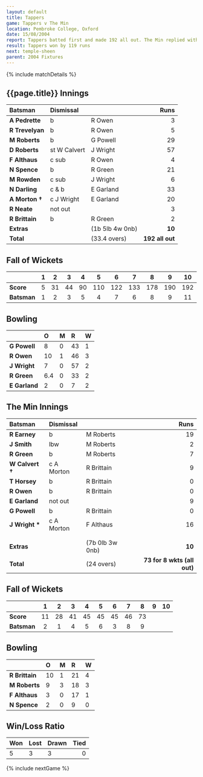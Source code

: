 ```yaml
---
layout: default
title: Tappers
game: Tappers v The Min
location: Pembroke College, Oxford
date: 15/08/2004
report: Tappers batted first and made 192 all out. The Min replied with 73 for 8 wkts (all out)
result: Tappers won by 119 runs
next: temple-sheen
parent: 2004 Fixtures
---
```


{% include matchDetails %}

## {{page.title}} Innings

| Batsman | Dismissal |  | Runs |
|:---|:---|---|---:|
| **A Pedrette** | b | R Owen | 3 |
| **R Trevelyan** | b | R Owen | 5 |
| **M Roberts** | b | G Powell | 29 |
| **D Roberts** | st W Calvert | J Wright | 57 |
| **F Althaus** | c sub | R Owen | 4 |
| **N Spence** | b | R Green | 21 |
| **M Rowden** | c sub | J Wright | 6 |
| **N Darling** | c & b | E Garland | 33 |
| **A Morton &#8224;** | c J Wright | E Garland | 20 |
| **R Neate** | not out |  | 3 |
| **R Brittain** | b | R Green | 2 |
| **Extras** | | (1b 5lb 4w 0nb) | **10** |
| **Total** | | (33.4 overs) | **192 all out** |

## Fall of Wickets

| | 1 | 2 | 3 | 4 | 5 | 6 | 7 | 8 | 9 | 10 |
|---|:---:|:---:|:---:|:---:|:---:|:---:|:---:|:---:|:---:|:---:|
| **Score** | 5 | 31 | 44 | 90 | 110 | 122 | 133 | 178 | 190 | 192 |
| **Batsman** | 1 | 2 | 3 | 5 | 4 | 7 | 6 | 8 | 9 | 11 |

## Bowling

| | O | M | R | W |
|---|:---|:---|:---|:---|
| **G Powell** | 8 | 0 | 43 | 1 |
| **R Owen** | 10 | 1 | 46 | 3 |
| **J Wright** | 7 | 0 | 57 | 2 |
| **R Green** | 6.4 | 0 | 33 | 2 |
| **E Garland** | 2 | 0 | 7 | 2 |

## The Min Innings

| Batsman | Dismissal |  | Runs |
|:---|:---|---|---:|
| **R Earney** | b | M Roberts | 19 |
| **J Smith** | lbw | M Roberts | 2 |
| **R Green** | b | M Roberts | 7 |
| **W Calvert &#8224;** | c A Morton | R Brittain | 9 |
| **T Horsey** | b | R Brittain | 0 |
| **R Owen** | b | R Brittain | 0 |
| **E Garland** | not out |  | 9 |
| **G Powell** | b | R Brittain | 0 |
| **J Wright &#42;** | c A Morton | F Althaus | 16 |
|  |  |  |  |
|  |  |  |  |
| **Extras** | | (7b 0lb 3w 0nb) | **10** |
| **Total** | | (24 overs) | **73 for 8 wkts (all out)** |

## Fall of Wickets

| | 1 | 2 | 3 | 4 | 5 | 6 | 7 | 8 | 9 | 10 |
|---|:---:|:---:|:---:|:---:|:---:|:---:|:---:|:---:|:---:|:---:|
| **Score** | 11 | 28 | 41 | 45 | 45 | 45 | 46 | 73 |  |  |
| **Batsman** | 2 | 1 | 4 | 5 | 6 | 3 | 8 | 9 |  |  |

## Bowling

| | O | M | R | W |
|---|:---|:---|:---|:---|
| **R Brittain** | 10 | 1 | 21 | 4 |
| **M Roberts** | 9 | 3 | 18 | 3 |
| **F Althaus** | 3 | 0 | 17 | 1 |
| **N Spence** | 2 | 0 | 9 | 0 |

## Win/Loss Ratio

| Won | Lost | Drawn | Tied |
|:---|:---|:---|---:|
| 5 | 3 | 3 | 0 |

{% include nextGame %}